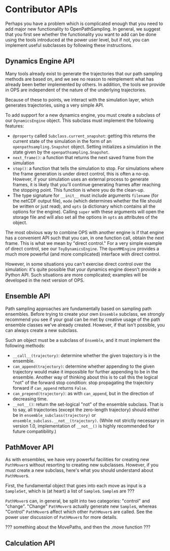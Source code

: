 # Contributor APIs

Perhaps you have a problem which is complicated enough that you need to add
major new functionality to OpenPathSampling. In general, we suggest that you
first see whether the functionality you want to add can be done using the
tools introduced at the power user level, but if not, you can implement
useful subclasses by following these instructions.


## Dynamics Engine API

Many tools already exist to generate the trajectories that our path sampling
methods are based on, and we see no reason to reimplement what has already
been better implemented by others. In addition, the tools we provide in OPS
are independent of the nature of the underlying trajectories.

Because of these to points, we interact with the simulation layer, which
generates trajectories, using a very simple API.

To add support for a new dynamics engine, you must create a subclass of our
`DynamicsEngine` object. This subclass must implement the following features:

* `@property` called `Subclass.current_snapshot`: getting this returns the
  current state of the simulation in the form of an
  `openpathsampling.Snapshot` object. Setting initializes a simulation in
  the state given by the `openpathsampling.Snapshot`.
* `next_frame()`: a function that returns the next saved frame from the
  simulation
* `stop()`: a function that tells the simulation to stop. For simulations
  where the frame generation is under direct control, this is often a no-op.
  However, if your simulation uses an external process to generate frames,
  it is likely that you'll continue generating frames after reaching the
  stopping point. This function is where you do the clean-up.
* The type signature for `__init__` must include arguments `filename` (for
  the netCDF output file), `mode` (which determines whether the file should
  be written or just read), and `opts` (a dictionary which contains all the
  options for the engine). Calling `super` with these arguments will open
  the storage file and will also set all the options in `opts` as attributes
  of the object.

The most obvious way to combine OPS with another engine is if that engine
has a convenient API such that you can, in one function call, obtain the
next frame. This is what we mean by "direct control." For a very simple
example of direct control, see our `ToyDynamicsEngine`. The `OpenMMEngine`
provides a much more powerful (and more complicated) interface with direct
control.

However, in some situations you can't exercise direct control over the
simulation: it's quite possible that your dynamics engine doesn't provide a
Python API. Such situations are more complicated; examples will be developed
in the next version of OPS.

## Ensemble API

Path sampling approaches are fundamentally based on sampling path ensembles.
Before trying to create your own `Ensemble` subclass, we strongly recommend
you see if your goal can be met by creative usage of the path ensemble
classes we've already created. However, if that isn't possible, you can
always create a new subclass.

Such an object must be a subclass of `Ensemble`, and it must implement the
following methods:

* `__call__(trajectory)`: determine whether the given trajectory is in the
  ensemble.
* `can_append(trajectory)`: determine whether appending to the given
  trajectory would make it impossible for further appending to be in the
  ensemble. Another way of thinking about this is to call this the logical
  "not" of the forward stop condition: stop propagating the trajectory
  forward if `can_append` returns `False`.
* `can_prepend(trajectory)`: as with `can_append`, but in the direction of
  decreasing time.
* `__not__()`: return the set-logical "not" of the ensemble subclass. That
  is to say, all trajectories (except the zero-length trajectory) should
  either be in `ensemble_subclass(trajectory)` or
  `ensemble_subclass.__not__(trajectory)`. (While not strictly necessary in
  version 1.0, implementation of `__not__()` is highly recommended for
  future compatibility.)

## PathMover API

As with ensembles, we have very powerful facilities for creating new
`PathMover`s without resorting to creating new subclasses. However, if you
must create a new subclass, here's what you should understand about
`PathMover`s.

First, the fundamental object that goes into each move as input is a
`SampleSet`, which is (at heart) a list of `Sample`s. `Sample`s are ???

`PathMover`s can, in general, be split into two categories: "control"
and "change". "Change" `PathMover`s actually generate new `Sample`s, whereas
"Control" `PathMover`s affect which other `PathMover`s are called. See the
power user discussion of `PathMover`s for more details.

??? something about the MovePaths, and then the .move function ???

## Calculation API


